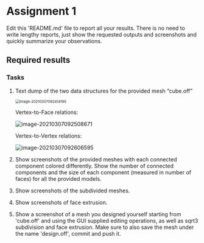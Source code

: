 # Assignment 1

Edit this 'README.md' file to report all your results. There is no need to write lengthy reports, just show the requested outputs and screenshots and quickly summarize your observations.   

## Required results

### Tasks
1. Text dump of the two data structures for the provided mesh “cube.off”

   <img src="C:\Users\cowbo\AppData\Roaming\Typora\typora-user-images\image-20210307092414195.png" alt="image-20210307092414195" style="zoom: 67%;" />

   Vertex-to-Face relations:

   ![image-20210307092508671](C:\Users\cowbo\AppData\Roaming\Typora\typora-user-images\image-20210307092508671.png)

   Vertex-to-Vertex relations:

   ![image-20210307092606595](C:\Users\cowbo\AppData\Roaming\Typora\typora-user-images\image-20210307092606595.png)

   

2) Show screenshots of the provided meshes with each connected component colored differently. Show the number of connected components and the size of each component (measured in number
of faces) for all the provided models.

3) Show screenshots of the subdivided meshes.

4) Show screenshots of face extrusion.

5) Show a screenshot of a mesh you designed yourself starting from 'cube.off' and using the GUI supplied editing operations, as well as sqrt3 subdivision and face extrusion. Make sure to also save the mesh under the name 'design.off', commit and push it. 